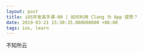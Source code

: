 ```yaml
---
layout: post
title: iOS开发高手课-08 | 如何利用 Clang 为 App 提质？
date: 2019-03-21 15:30:35.000000000 +08:00
tags: ios, learn
---
```


不知所云